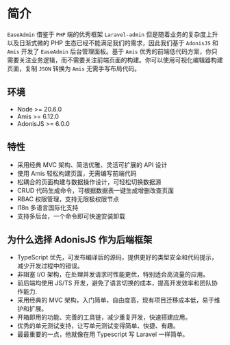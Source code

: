 # 简介

`EaseAdmin` 借鉴于 `PHP` 端的优秀框架 `Laravel-admin` 但是随着业务的复杂度上升以及日渐式微的 PHP 生态已经不能满足我们的需求，因此我们基于 `AdonisJS` 和 `Amis` 开发了 `EaseAdmin` 后台管理面板。基于 `Amis` 优秀的前端低代码方案，你只需要关注业务逻辑，而不需要关注前端页面的构建。你可以使用可视化编辑器构建页面，复制 `JSON` 转换为 `Amis` 无需手写布局代码。

## 环境

* Node >= 20.6.0
* Amis >= 6.12.0
* AdonisJS >= 6.0.0

## 特性

* 采用经典 MVC 架构、简洁优雅、灵活可扩展的 API 设计
* 使用 Amis 轻松构建页面，无需编写前端代码
* 松耦合的页面构建与数据操作设计，可轻松切换数据源
* CRUD 代码生成命令，可根据数据表一键生成增删改查页面
* RBAC 权限管理，支持无限极权限节点
* I18n 多语言国际化支持
* 支持多后台，一个命令即可快速安装卸载

## 为什么选择 AdonisJS 作为后端框架

* TypeScript 优先，可发布编译后的源码，提供更好的类型安全和代码提示，减少开发过程中的错误。
* 非阻塞 I/O 架构，在处理并发请求时性能更优，特别适合高流量的应用。
* 前后端均使用 JS/TS 开发，避免了语言切换的成本，提高开发效率和团队协作能力.
* 采用经典的 MVC 架构，入门简单，自由度高，现有项目迁移成本低，易于维护和扩展。
* 开箱即用的功能、完善的工具链，减少重复开发，快速搭建应用。
* 优秀的单元测试支持，让写单元测试变得简单、快捷、有趣。
* 最最重要的一点，他就像在用 Typescript 写 Laravel 一样简单。